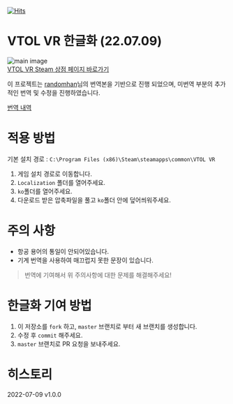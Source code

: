 [![Hits](https://hits.seeyoufarm.com/api/count/incr/badge.svg?url=https%3A%2F%2Fgithub.com%2Fthyoondev%2FVTOL-VR-Korean-Localization&count_bg=%2379C83D&title_bg=%23555555&icon=&icon_color=%23E7E7E7&title=hits&edge_flat=false)](https://hits.seeyoufarm.com)

# VTOL VR 한글화 (22.07.09)

![main image](https://user-images.githubusercontent.com/64685759/178081480-ae379512-0a0b-4694-8803-63753f3c07c9.jpg)  
[VTOL VR Steam 상점 페이지 바로가기](https://store.steampowered.com/app/667970/VTOL_VR)

이 프로젝트는 [randomhan](https://steamcommunity.com/id/cycitic2hr/recommended/667970?snr=1_5_9__402)님의 번역본을 기반으로 진행 되었으며, 미번역 부분의 추가적인 번역 및 수정을 진행하였습니다.

[번역 내역](https://github.com/thyoondev/VTOL-VR-Korean-Localization/commit/9e60a3eb3da0c5606b8009ae607001b77477e431)

# 적용 방법

기본 설치 경로 : `C:\Program Files (x86)\Steam\steamapps\common\VTOL VR`

1. 게임 설치 경로로 이동합니다.
2. `Localization` 폴더를 열어주세요.
3. `ko`폴더를 열어주세요.
4. 다운로드 받은 압축파일을 풀고 `ko`폴더 안에 덮어씌워주세요.

# 주의 사항

- 항공 용어의 통일이 안되어있습니다.
- 기계 번역을 사용하여 매끄럽지 못한 문장이 있습니다.

> 번역에 기여해서 위 주의사항에 대한 문제를 해결해주세요!

# 한글화 기여 방법

1. 이 저장소를 `fork` 하고, `master` 브랜치로 부터 새 브랜치를 생성합니다.
2. 수정 후 `commit` 해주세요.
3. `master` 브랜치로 PR 요청을 보내주세요.

# 히스토리

2022-07-09 v1.0.0
